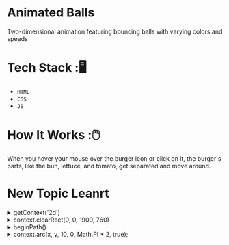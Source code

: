 # Animated Balls
Two-dimensional animation featuring bouncing balls with varying colors and speeds 
# Tech Stack :🖥️
- `HTML`<br/>
- `CSS`<br/>
- `JS`<br/>
# How It Works :🖱️
When you hover your mouse over the burger icon or click on it, the burger's parts, like the bun, lettuce, and tomato, get separated and move around.
# New Topic Leanrt
<details>
<summary>getContext('2d')</summary>
• **Purpose**: This line of JavaScript code retrieves a 2D drawing context for a canvas element, allowing you to create 2D graphics on that canvas.<br/>
![image](https://github.com/anushkaDev9/2D-Animation-/assets/83566191/830e0d82-c741-4b48-a16f-af33f3569cb9).<br/>
- • getContext() is a method that returns a drawing context object, which provides the tools for drawing on the canvas.<br/>
- '2d': This argument specifies that you want a 2D drawing context. Other possible contexts include 'webgl' for 3D graphics and 'webgl2' for advanced 3D graphics.<br/>
</details>
<details>
  <summary>context.clearRect(0, 0, 1900, 760)</summary>
  clearRect() is a method of the 2D canvas context that clears (erases) a rectangular region on the canvas. <br/>
  <pre>
    context.clearRect(x, y, width, height);
  </pre>
</details>
<details>
  <summary> beginPath()</summary>
 beginPath() starts a new path or resets an existing path on a 2D canvas context.<br/>
</details>
<details>
  <summary>context.arc(x, y, 10, 0, Math.PI * 2, true);</summary>
 x: The x-coordinate of the circle's center.<br/>
y: The y-coordinate of the circle's center.<br/>
10: The radius of the circle (in pixels).<br/>
0: The starting angle of the arc, measured in radians (0 radians is at the 3 o'clock position on the circle).<br/>
Math.PI * 2: The ending angle of the arc, equal to 2π radians, which completes a full circle.<br/>
true: Specifies that the arc should be drawn counterclockwise.<br/>
</details>
